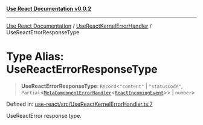 [**Use React Documentation v0.0.2**](../../README.md)

***

[Use React Documentation](../../modules.md) / [UseReactKernelErrorHandler](../README.md) / UseReactErrorResponseType

# Type Alias: UseReactErrorResponseType

> **UseReactErrorResponseType**: `Record`\<`"content"` \| `"statusCode"`, `Partial`\<[`MetaComponentErrorHandler`](../../declarations/interfaces/MetaComponentErrorHandler.md)\<[`ReactIncomingEvent`](../../declarations/type-aliases/ReactIncomingEvent.md)\>\> \| `number`\>

Defined in: [use-react/src/UseReactKernelErrorHandler.ts:7](https://github.com/stonemjs/use-react/blob/50c96852bd65a75b7f2a00786393fb0c90af6da8/src/UseReactKernelErrorHandler.ts#L7)

UseReactError response type.
